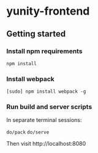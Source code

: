 # yunity-frontend

## Getting started

### Install npm requirements

`npm install`

### Install webpack

`[sudo] npm install webpack -g`

### Run build and server scripts

In separate terminal sessions:

`do/pack`
`do/serve`

Then visit http://localhost:8080

